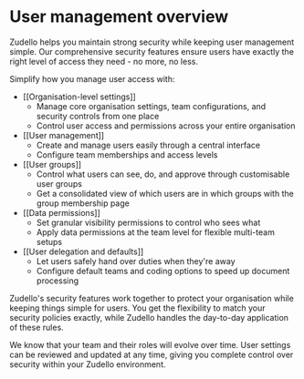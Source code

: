 # User management overview

Zudello helps you maintain strong security while keeping user management simple. Our comprehensive security features ensure users have exactly the right level of access they need - no more, no less.

Simplify how you manage user access with:

- [[Organisation-level settings]]
    - Manage core organisation settings, team configurations, and security controls from one place
    - Control user access and permissions across your entire organisation
- [[User management]]
    - Create and manage users easily through a central interface
    - Configure team memberships and access levels
- [[User groups]]
    - Control what users can see, do, and approve through customisable user groups
    - Get a consolidated view of which users are in which groups with the group membership page
- [[Data permissions]]
    - Set granular visibility permissions to control who sees what
    - Apply data permissions at the team level for flexible multi-team setups
- [[User delegation and defaults]]
    - Let users safely hand over duties when they're away
    - Configure default teams and coding options to speed up document processing

Zudello's security features work together to protect your organisation while keeping things simple for users. You get the flexibility to match your security policies exactly, while Zudello handles the day-to-day application of these rules.

We know that your team and their roles will evolve over time. User settings can be reviewed and updated at any time, giving you complete control over security within your Zudello environment. 